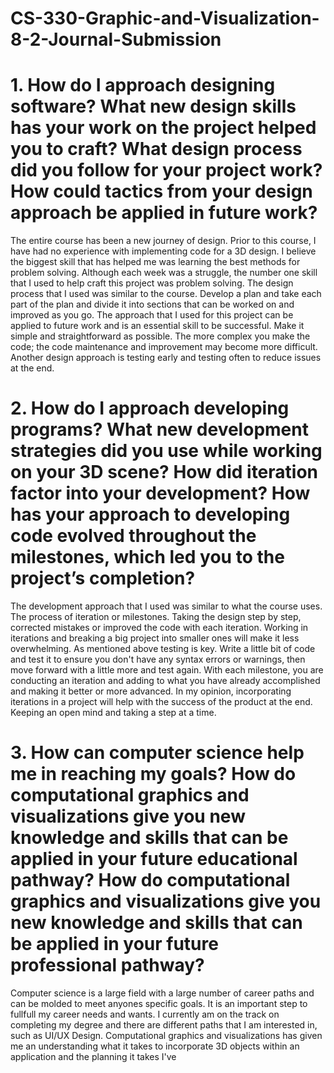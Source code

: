 # CS-330-Graphic-and-Visualization-8-2-Journal-Submission

# 1. How do I approach designing software? What new design skills has your work on the project helped you to craft? What design process did you follow for your project work? How could tactics from your design approach be applied in future work?

The entire course has been a new journey of design. Prior to this course, I have had no experience with implementing code for a 3D design. I believe the biggest skill that has helped me was learning the best methods for problem solving. Although each week was a struggle, the number one skill that I used to help craft this project was problem solving. The design process that I used was similar to the course. Develop a plan and take each part of the plan and divide it into sections that can be worked on and improved as you go. The approach that I used for this project can be applied to future work and is an essential skill to be successful. Make it simple and straightforward as possible. The more complex you make the code; the code maintenance and improvement may become more difficult. Another design approach is testing early and testing often to reduce issues at the end.

# 2. How do I approach developing programs? What new development strategies did you use while working on your 3D scene? How did iteration factor into your development? How has your approach to developing code evolved throughout the milestones, which led you to the project’s completion?

The development approach that I used was similar to what the course uses. The process of iteration or milestones. Taking the design step by step, corrected mistakes or improved the code with each iteration. Working in iterations and breaking a big project into smaller ones will make it less overwhelming. As mentioned above testing is key. Write a little bit of code and test it to ensure you don't have any syntax errors or warnings, then move forward with a little more and test again. With each milestone, you are conducting an iteration and adding to what you have already accomplished and making it better or more advanced. In my opinion, incorporating iterations in a project will help with the success of the product at the end. Keeping an open mind and taking a step at a time. 

# 3. How can computer science help me in reaching my goals? How do computational graphics and visualizations give you new knowledge and skills that can be applied in your future educational pathway? How do computational graphics and visualizations give you new knowledge and skills that can be applied in your future professional pathway?

Computer science is a large field with a large number of career paths and can be molded to meet anyones specific goals. It is an important step to fullfull my career needs and wants. I currently am on the track on completing my degree and there are different paths that I am interested in, such as UI/UX Design. Computational graphics and visualizations has given me an understanding what it takes to incorporate 3D objects within an application and the planning it takes  I've 
